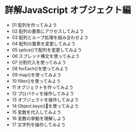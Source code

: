 # 詳解JavaScript オブジェクト編
- 01 配列を作ってみよう
- 02 配列の要素にアクセスしてみよう
- 03 配列とループ処理を組み合わせよう 
- 04 配列の要素を変更してみよう
- 05 splice()で配列を変更してみよう
- 06 スプレッド構文を使ってみよう 
- 07 分割代入を使ってみよう
- 08 forEach()を使ってみよう
- 09 map()を使ってみよう
- 10 filter()を使ってみよう
- 11 オブジェクトを作ってみよう
- 12 プロパティを操作してみよう
- 13 オブジェクトを操作してみよう
- 14 Object.keys()を使ってみよう
- 15 変数を代入してみよう 
- 16 変数の挙動を理解しよう
- 17 文字列を操作してみよう
<!-- - 18 join()､split()を使ってみよう  -->
<!-- - 19 数値を操作してみよう  -->
<!-- - 20 ランダムな整数値を作ってみよう  -->